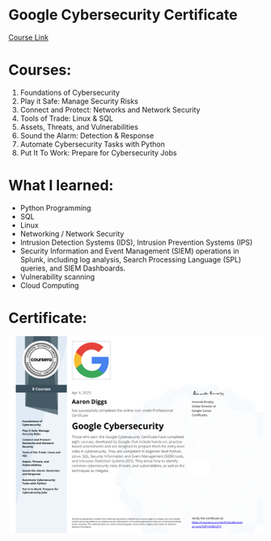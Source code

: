 # Google Cybersecurity Certificate
[Course Link](https://www.coursera.org/professional-certificates/google-cybersecurity)
# Courses:
1. Foundations of Cybersecurity
2. Play it Safe: Manage Security Risks
3. Connect and Protect: Networks and Network Security
4. Tools of Trade: Linux & SQL
5. Assets, Threats, and Vulnerabilities
6. Sound the Alarm: Detection & Response
7. Automate Cybersecurity Tasks with Python
8. Put It To Work: Prepare for Cybersecurity Jobs
# What I learned:
* Python Programming
* SQL
* Linux
* Networking / Network Security
* Intrusion Detection Systems (IDS), Intrusion Prevention Systems (IPS)
* Security Information and Event Management (SIEM) operations in Splunk, including log analysis, Search Processing Language (SPL) queries, and SIEM Dashboards.
* Vulnerability scanning
* Cloud Computing
# Certificate:
![Branching](https://github.com/aarondiggs/Google-Cybersecurity/blob/main/Images/Google.png)
